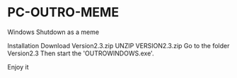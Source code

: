 # PC-OUTRO-MEME
Windows Shutdown as a meme


Installation
Download Version2.3.zip
UNZIP VERSION2.3.zip 
Go to the folder Version2.3
Then start the 'OUTROWINDOWS.exe'.

Enjoy it 
